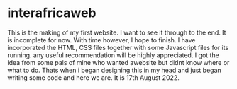 # interafricaweb
This is the making of my first website. I want to see it through to the end. It is incomplete for now. With time however, I hope to finish. I have incorporated the HTML, CSS files together with some Javascript files for its running. any useful recommendation will be highly appreciated.
I got the idea from some pals of mine who wanted awebsite but didnt know where or what to do.
Thats when i began designing this in my head and just began writing some code and here we are. It is 17th August 2022.
